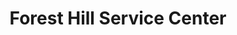---
title: "Forest Hill Service Center"
url: /lynchburg/forest-hill-service-center/
shop: car repair
---